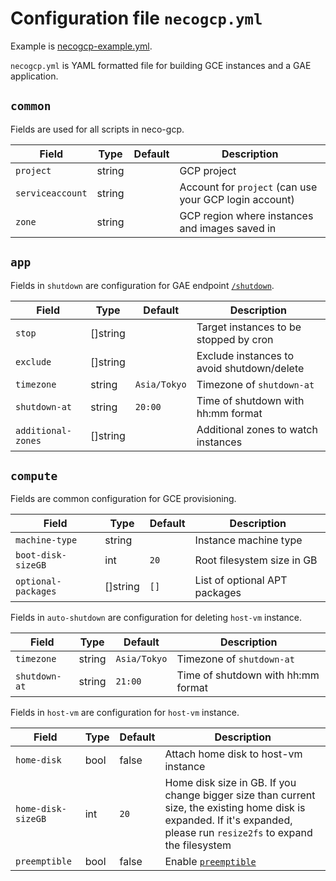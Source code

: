 Configuration file `necogcp.yml`
=================================

Example is [necogcp-example.yml](necogcp-example.yml).

`necogcp.yml` is YAML formatted file for building GCE instances and a GAE application.

`common`
--------

Fields are used for all scripts in neco-gcp.

| Field            | Type   | Default | Description                                            |
| ---------------- | ------ | ------- | ------------------------------------------------------ |
| `project`        | string |         | GCP project                                            |
| `serviceaccount` | string |         | Account for `project` (can use your GCP login account) |
| `zone`           | string |         | GCP region where instances and images saved in         |

`app`
-----

Fields in `shutdown` are configuration for GAE endpoint [`/shutdown`](api.md#shutdown).

| Field              | Type     | Default      | Description                                |
| ------------------ | -------- | ------------ | ------------------------------------------ |
| `stop`             | []string |              | Target instances to be stopped by cron     |
| `exclude`          | []string |              | Exclude instances to avoid shutdown/delete |
| `timezone`         | string   | `Asia/Tokyo` | Timezone of `shutdown-at`                  |
| `shutdown-at`      | string   | `20:00`      | Time of shutdown with hh:mm format         |
| `additional-zones` | []string |              | Additional zones to watch instances        |

`compute`
---------

Fields are common configuration for GCE provisioning.

| Field               | Type     | Default | Description                   |
| ------------------- | -------- | ------- | ----------------------------- |
| `machine-type`      | string   |         | Instance machine type         |
| `boot-disk-sizeGB`  | int      | `20`    | Root filesystem size in GB    |
| `optional-packages` | []string | `[]`    | List of optional APT packages |

Fields in `auto-shutdown` are configuration for deleting `host-vm` instance.

| Field         | Type   | Default      | Description                        |
| ------------- | ------ | ------------ | ---------------------------------- |
| `timezone`    | string | `Asia/Tokyo` | Timezone of `shutdown-at`          |
| `shutdown-at` | string | `21:00`      | Time of shutdown with hh:mm format |

Fields in `host-vm` are configuration for `host-vm` instance.

| Field              | Type | Default | Description                                                                                                                                                              |
| ------------------ | ---- | ------- | ------------------------------------------------------------------------------------------------------------------------------------------------------------------------ |
| `home-disk`        | bool | false   | Attach home disk to host-vm instance                                                                                                                                     |
| `home-disk-sizeGB` | int  | `20`    | Home disk size in GB. If you change bigger size than current size, the existing home disk is expanded. If it's expanded, please run `resize2fs` to expand the filesystem |
| `preemptible`      | bool | false   | Enable [`preemptible`](https://cloud.google.com/compute/docs/instances/preemptible)                                                                                      |
